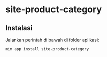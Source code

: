 # site-product-category

## Instalasi

Jalankan perintah di bawah di folder aplikasi:

```
mim app install site-product-category
```
